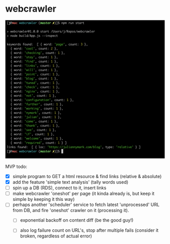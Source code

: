 # webcrawler

<img src="screenshots/screenshot.png"/>

MVP todo:
- [x] simple program to GET a html resource & find links (relative & absolute)
- [x] add the feature 'simple text analysis' (tally words used)
- [ ] spin up a DB (RDS), connect to it, insert links
- [ ] make webcrawler 'oneshot' per page (it kinda already is, but keep it simple by keeping it this way)
- [ ] perhaps another 'scheduler' service to fetch latest 'unprocessed' URL from DB, and fire 'oneshot' crawler on it (processing it).
    - [ ] exponential backoff on content diff (be the good guy!)
    - [ ] also log failure count on URL's, stop after multiple fails (consider it broken, regardless of actual error)

